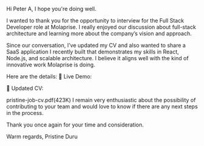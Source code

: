  Hi Peter A,
I hope you're doing well.

I wanted to thank you for the opportunity to interview for the Full Stack Developer role at Molaprise. I really enjoyed our discussion about full-stack architecture and learning more about the company’s vision and approach.

Since our conversation, I’ve updated my CV and also wanted to share a SaaS application I recently built that demonstrates my skills in React, Node.js, and scalable architecture. I believe it aligns well with the kind of innovative work Molaprise is doing.

Here are the details:
🔹 Live Demo: 

 
🔹 Updated CV: 

pristine-job-cv.pdf(423K)
I remain very enthusiastic about the possibility of contributing to your team and would love to know if there are any next steps in the process.

Thank you once again for your time and consideration.

Warm regards,
Pristine Duru  